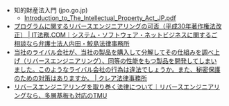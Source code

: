 - 知的財産法入門 (jpo.go.jp)
  - [Introduction_to_The_Intellectual_Property_Act_JP.pdf](https://www.jpo.go.jp/news/kokusai/developing/training/textbook/document/index/Introduction_to_The_Intellectual_Property_Act_JP.pdf)
- [プログラムに関するリバースエンジニアリングの可否（平成30年著作権法改正） | IT法務.COM｜システム・ソフトウェア・ネットビジネスに関するご相談なら弁護士法人内田・鮫島法律事務所](http://www.it-houmu.com/archives/1747)
- [当社のライバル会社が、当社の製品を購入して分解してその仕組みを調べ上げ（リバースエンジニアリング）、同等の性能をもつ製品を開発してしまいました。このようなライバル会社の行為は違法でしょうか。また、秘密保護のための対策はありますか。 | クレア法律事務所](https://www.clairlaw.jp/qa/it/information/post-40.html)
- [リバースエンジニアリングを取り巻く法律について｜リバースエンジニアリングなら、多層基板も対応のTMU](http://www.tmu-reverse.com/reverse_engineering/law.html#:~:text=%E8%A3%BD%E5%93%81%E3%82%84%E9%83%A8%E5%93%81%E3%82%92%E6%B8%AC%E5%AE%9A,%E9%83%A8%E3%81%AE%E5%A0%B4%E5%90%88%E3%81%AE%E3%81%BF%E3%81%A7%E3%81%99%E3%80%82)

